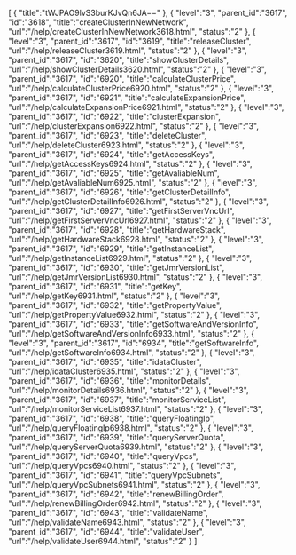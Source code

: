[
	{
		"title":"tWJPAO9lvS3burKJvQn6JA=="
	},
	{
		"level":"3",
		"parent_id":"3617",
		"id":"3618",
		"title":"createClusterInNewNetwork",
		"url":"/help/createClusterInNewNetwork3618.html",
		"status":"2"
	},
	{
		"level":"3",
		"parent_id":"3617",
		"id":"3619",
		"title":"releaseCluster",
		"url":"/help/releaseCluster3619.html",
		"status":"2"
	},
	{
		"level":"3",
		"parent_id":"3617",
		"id":"3620",
		"title":"showClusterDetails",
		"url":"/help/showClusterDetails3620.html",
		"status":"2"
	},
	{
		"level":"3",
		"parent_id":"3617",
		"id":"6920",
		"title":"calculateClusterPrice",
		"url":"/help/calculateClusterPrice6920.html",
		"status":"2"
	},
	{
		"level":"3",
		"parent_id":"3617",
		"id":"6921",
		"title":"calculateExpansionPrice",
		"url":"/help/calculateExpansionPrice6921.html",
		"status":"2"
	},
	{
		"level":"3",
		"parent_id":"3617",
		"id":"6922",
		"title":"clusterExpansion",
		"url":"/help/clusterExpansion6922.html",
		"status":"2"
	},
	{
		"level":"3",
		"parent_id":"3617",
		"id":"6923",
		"title":"deleteCluster",
		"url":"/help/deleteCluster6923.html",
		"status":"2"
	},
	{
		"level":"3",
		"parent_id":"3617",
		"id":"6924",
		"title":"getAccessKeys",
		"url":"/help/getAccessKeys6924.html",
		"status":"2"
	},
	{
		"level":"3",
		"parent_id":"3617",
		"id":"6925",
		"title":"getAvaliableNum",
		"url":"/help/getAvaliableNum6925.html",
		"status":"2"
	},
	{
		"level":"3",
		"parent_id":"3617",
		"id":"6926",
		"title":"getClusterDetailInfo",
		"url":"/help/getClusterDetailInfo6926.html",
		"status":"2"
	},
	{
		"level":"3",
		"parent_id":"3617",
		"id":"6927",
		"title":"getFirstServerVncUrl",
		"url":"/help/getFirstServerVncUrl6927.html",
		"status":"2"
	},
	{
		"level":"3",
		"parent_id":"3617",
		"id":"6928",
		"title":"getHardwareStack",
		"url":"/help/getHardwareStack6928.html",
		"status":"2"
	},
	{
		"level":"3",
		"parent_id":"3617",
		"id":"6929",
		"title":"getInstanceList",
		"url":"/help/getInstanceList6929.html",
		"status":"2"
	},
	{
		"level":"3",
		"parent_id":"3617",
		"id":"6930",
		"title":"getJmrVersionList",
		"url":"/help/getJmrVersionList6930.html",
		"status":"2"
	},
	{
		"level":"3",
		"parent_id":"3617",
		"id":"6931",
		"title":"getKey",
		"url":"/help/getKey6931.html",
		"status":"2"
	},
	{
		"level":"3",
		"parent_id":"3617",
		"id":"6932",
		"title":"getPropertyValue",
		"url":"/help/getPropertyValue6932.html",
		"status":"2"
	},
	{
		"level":"3",
		"parent_id":"3617",
		"id":"6933",
		"title":"getSoftwareAndVersionInfo",
		"url":"/help/getSoftwareAndVersionInfo6933.html",
		"status":"2"
	},
	{
		"level":"3",
		"parent_id":"3617",
		"id":"6934",
		"title":"getSoftwareInfo",
		"url":"/help/getSoftwareInfo6934.html",
		"status":"2"
	},
	{
		"level":"3",
		"parent_id":"3617",
		"id":"6935",
		"title":"idataCluster",
		"url":"/help/idataCluster6935.html",
		"status":"2"
	},
	{
		"level":"3",
		"parent_id":"3617",
		"id":"6936",
		"title":"monitorDetails",
		"url":"/help/monitorDetails6936.html",
		"status":"2"
	},
	{
		"level":"3",
		"parent_id":"3617",
		"id":"6937",
		"title":"monitorServiceList",
		"url":"/help/monitorServiceList6937.html",
		"status":"2"
	},
	{
		"level":"3",
		"parent_id":"3617",
		"id":"6938",
		"title":"queryFloatingIp",
		"url":"/help/queryFloatingIp6938.html",
		"status":"2"
	},
	{
		"level":"3",
		"parent_id":"3617",
		"id":"6939",
		"title":"queryServerQuota",
		"url":"/help/queryServerQuota6939.html",
		"status":"2"
	},
	{
		"level":"3",
		"parent_id":"3617",
		"id":"6940",
		"title":"queryVpcs",
		"url":"/help/queryVpcs6940.html",
		"status":"2"
	},
	{
		"level":"3",
		"parent_id":"3617",
		"id":"6941",
		"title":"queryVpcSubnets",
		"url":"/help/queryVpcSubnets6941.html",
		"status":"2"
	},
	{
		"level":"3",
		"parent_id":"3617",
		"id":"6942",
		"title":"renewBillingOrder",
		"url":"/help/renewBillingOrder6942.html",
		"status":"2"
	},
	{
		"level":"3",
		"parent_id":"3617",
		"id":"6943",
		"title":"validateName",
		"url":"/help/validateName6943.html",
		"status":"2"
	},
	{
		"level":"3",
		"parent_id":"3617",
		"id":"6944",
		"title":"validateUser",
		"url":"/help/validateUser6944.html",
		"status":"2"
	}
]